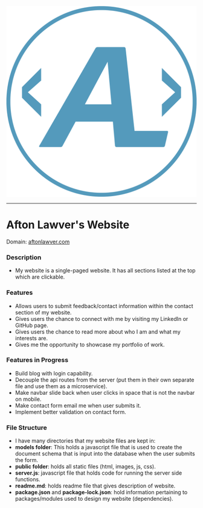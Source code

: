 ![Logo of the Project](public/images/logos/AL%20Logo.png)

---

# Afton Lawver's Website
Domain: [aftonlawver.com](https://www.aftonlawver.com)
### Description
- My website is a single-paged website. It has all sections listed at the top which are clickable.

### Features
- Allows users to submit feedback/contact information within the contact section of my website.
- Gives users the chance to connect with me by visiting my LinkedIn or GitHub page.
- Gives users the chance to read more about who I am and what my interests are.
- Gives me the opportunity to showcase my portfolio of work.

### Features in Progress
- Build blog with login capability.
- Decouple the api routes from the server (put them in their own separate file and use them as a microservice).
- Make navbar slide back when user clicks in space that is not the navbar on mobile.
- Make contact form email me when user submits it. 
- Implement better validation on contact form.

### File Structure
- I have many directories that my website files are kept in: 
- **models folder**: This holds a javascript file that 
is used to create the document schema that is input into the database when the user submits the form. 
- **public folder**: holds all static files (html, images, js, css).
- **server.js**: javascript file that holds code for running the server side functions.
- **readme.md**: holds readme file that gives description of website.
- **package.json** and **package-lock.json**: hold information pertaining to packages/modules used to design my website
  (dependencies).


